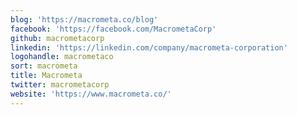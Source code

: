 ```yaml
---
blog: 'https://macrometa.co/blog'
facebook: 'https://facebook.com/MacrometaCorp'
github: macrometacorp
linkedin: 'https://linkedin.com/company/macrometa-corporation'
logohandle: macrometaco
sort: macrometa
title: Macrometa
twitter: macrometacorp
website: 'https://www.macrometa.co/'
---
```

